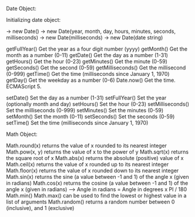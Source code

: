 Date Object:

Initializing date object:

-> new Date()
-> new Date(year, month, day, hours, minutes, seconds, milliseconds)
-> new Date(milliseconds)
-> new Date(date string)


getFullYear()	   Get the year as a four digit number (yyyy)
getMonth()	       Get the month as a number (0-11)
getDate()	       Get the day as a number (1-31)
getHours()	       Get the hour (0-23)
getMinutes()	   Get the minute (0-59)
getSeconds()	   Get the second (0-59)
getMilliseconds()  Get the millisecond (0-999)
getTime()	       Get the time (milliseconds since January 1, 1970)
getDay()	       Get the weekday as a number (0-6)
Date.now()	       Get the time. ECMAScript 5.

setDate()	       Set the day as a number (1-31)
setFullYear()	   Set the year (optionally month and day)
setHours()	       Set the hour (0-23)
setMilliseconds()  Set the milliseconds (0-999)
setMinutes()	   Set the minutes (0-59)
setMonth()	       Set the month (0-11)
setSeconds()	   Set the seconds (0-59)
setTime()	       Set the time (milliseconds since January 1, 1970)


Math Object:

Math.round(x)     returns the value of x rounded to its nearest integer
Math.pow(x, y)    returns the value of x to the power of y
Math.sqrt(x)      returns the square root of x
Math.abs(x)       returns the absolute (positive) value of x
Math.ceil(x)      returns the value of x rounded up to its nearest integer
Math.floor(x)     returns the value of x rounded down to its nearest integer
Math.sin(x)       returns the sine (a value between -1 and 1) of the angle x (given in radians)
Math.cos(x)       returns the cosine (a value between -1 and 1) of the angle x (given in radians)
--> Angle in radians = Angle in degrees x PI / 180
Math.min() 
Math.max()        can be used to find the lowest or highest value in a list of arguments
Math.random()     returns a random number between 0 (inclusive),  and 1 (exclusive)


